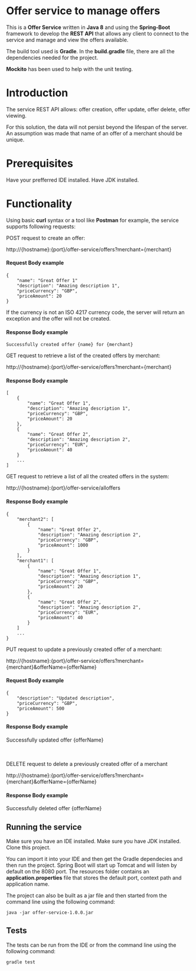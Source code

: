 # Offer service to manage offers #

This is a **Offer Service** written in **Java 8** and using the **Spring-Boot** framework to develop the **REST API** that allows any client to connect to the service and manage and view the offers available.

The build tool used is **Gradle**. In the **build.gradle** file, there are all the dependencies needed for the project.

**Mockito** has been used to help with the unit testing.

# Introduction #

The service REST API allows: offer creation, offer update, offer delete, offer viewing.

For this solution, the data will not persist beyond the lifespan of the server.
An assumption was made that name of an offer of a merchant should be unique.

# Prerequisites #

Have your prefferred IDE installed.
Have JDK installed.

# Functionality #

Using basic **curl** syntax or a tool like **Postman** for example, the service supports following requests:

POST request to create an offer:

http://{hostname}:{port}/offer-service/offers?merchant={merchant}

#### Request Body example
	{
		"name": "Great Offer 1"
		"description": "Amazing description 1",
		"priceCurrency": "GBP",
		"priceAmount": 20
	}

If the currency is not an ISO 4217 currency code, the server will return an exception and the offer will not be created.

#### Response Body example
	Successfully created offer {name} for {merchant}


GET request to retrieve a list of the created offers by merchant:

http://{hostname}:{port}/offer-service/offers?merchant={merchant}

#### Response Body example
	[
		{
			"name": "Great Offer 1",
			"description": "Amazing description 1",
			"priceCurrency": "GBP",
			"priceAmount": 20
		},
		{
			"name": "Great Offer 2",
			"description": "Amazing description 2",
			"priceCurrency": "EUR",
			"priceAmount": 40
		}
		...
	]

GET request to retrieve a list of all the created offers in the system:

http://{hostname}:{port}/offer-service/alloffers

#### Response Body example
	{
		"merchant2": [
			{
				"name": "Great Offer 2",
				"description": "Amazing description 2",
				"priceCurrency": "GBP",
				"priceAmount": 1000
			}
		],
		"merchant1": [
			{
				"name": "Great Offer 1",
				"description": "Amazing description 1",
				"priceCurrency": "GBP",
				"priceAmount": 20
			},
			{
				"name": "Great Offer 2",
				"description": "Amazing description 2",
				"priceCurrency": "EUR",
				"priceAmount": 40
			}
		]
		...
	}


PUT request to update a previously created offer of a merchant:

http://{hostname}:{port}/offer-service/offers?merchant={merchant}&offerName={offerName}

#### Request Body example
	{
		"description": "Updated description",
		"priceCurrency": "GBP",
		"priceAmount": 500
	}

#### Response Body example
 Successfully updated offer {offerName}

<br /><br />
DELETE request to delete a previously created offer of a merchant

http://{hostname}:{port}/offer-service/offers?merchant={merchant}&offerName={offerName}

#### Response Body example
Successfully deleted offer {offerName}


## Running the service

Make sure you have an IDE installed.
Make sure you have JDK installed.
Clone this project.

You can import it into your IDE and then get the Gradle dependecies and then run the project. Spring Boot will start up Tomcat and will listen by default on the 8080 port. The resources folder contains an **application.properties** file that stores the default port, context path and application name.

The project can also be built as a jar file and then started from the command line using the following command:

	java -jar offer-service-1.0.0.jar


## Tests

The tests can be run from the IDE or from the command line using the following command:

	gradle test

